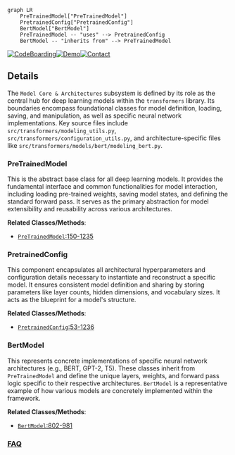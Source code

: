 ```mermaid
graph LR
    PreTrainedModel["PreTrainedModel"]
    PretrainedConfig["PretrainedConfig"]
    BertModel["BertModel"]
    PreTrainedModel -- "uses" --> PretrainedConfig
    BertModel -- "inherits from" --> PreTrainedModel
```

[![CodeBoarding](https://img.shields.io/badge/Generated%20by-CodeBoarding-9cf?style=flat-square)](https://github.com/CodeBoarding/GeneratedOnBoardings)[![Demo](https://img.shields.io/badge/Try%20our-Demo-blue?style=flat-square)](https://www.codeboarding.org/demo)[![Contact](https://img.shields.io/badge/Contact%20us%20-%20contact@codeboarding.org-lightgrey?style=flat-square)](mailto:contact@codeboarding.org)

## Details

The `Model Core & Architectures` subsystem is defined by its role as the central hub for deep learning models within the `transformers` library. Its boundaries encompass foundational classes for model definition, loading, saving, and manipulation, as well as specific neural network implementations. Key source files include `src/transformers/modeling_utils.py`, `src/transformers/configuration_utils.py`, and architecture-specific files like `src/transformers/models/bert/modeling_bert.py`.

### PreTrainedModel
This is the abstract base class for all deep learning models. It provides the fundamental interface and common functionalities for model interaction, including loading pre-trained weights, saving model states, and defining the standard forward pass. It serves as the primary abstraction for model extensibility and reusability across various architectures.


**Related Classes/Methods**:

- <a href="https://github.com/huggingface/transformers/blob/main/src/transformers/modeling_flax_utils.py#L150-L1235" target="_blank" rel="noopener noreferrer">`PreTrainedModel`:150-1235</a>


### PretrainedConfig
This component encapsulates all architectural hyperparameters and configuration details necessary to instantiate and reconstruct a specific model. It ensures consistent model definition and sharing by storing parameters like layer counts, hidden dimensions, and vocabulary sizes. It acts as the blueprint for a model's structure.


**Related Classes/Methods**:

- <a href="https://github.com/huggingface/transformers/blob/main/src/transformers/configuration_utils.py#L53-L1236" target="_blank" rel="noopener noreferrer">`PretrainedConfig`:53-1236</a>


### BertModel
This represents concrete implementations of specific neural network architectures (e.g., BERT, GPT-2, T5). These classes inherit from `PreTrainedModel` and define the unique layers, weights, and forward pass logic specific to their respective architectures. `BertModel` is a representative example of how various models are concretely implemented within the framework.


**Related Classes/Methods**:

- <a href="https://github.com/huggingface/transformers/blob/main/src/transformers/models/deprecated/qdqbert/modeling_qdqbert.py#L802-L981" target="_blank" rel="noopener noreferrer">`BertModel`:802-981</a>




### [FAQ](https://github.com/CodeBoarding/GeneratedOnBoardings/tree/main?tab=readme-ov-file#faq)